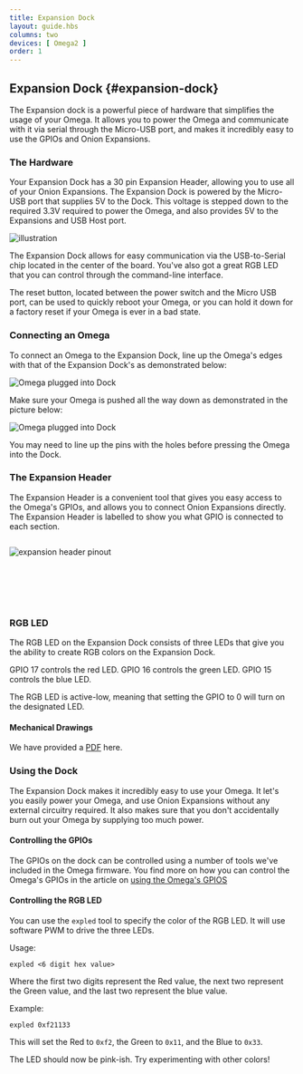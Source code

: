 ```yaml
---
title: Expansion Dock
layout: guide.hbs
columns: two
devices: [ Omega2 ]
order: 1
---
```



## Expansion Dock {#expansion-dock}

<!-- [//]: # (Brief overview on the expansion dock and what it's used for (usb connection, power omega, attach expansions).) -->

The Expansion dock is a powerful piece of hardware that simplifies the usage of your Omega. It allows you to power the Omega and communicate with it via serial through the Micro-USB port, and makes it incredibly easy to use the GPIOs and Onion Expansions.


### The Hardware

<!-- [//]: # (small overview of the things the headings below cover) -->

Your Expansion Dock has a 30 pin Expansion Header, allowing you to use all of your Onion Expansions. The Expansion Dock is powered by the Micro-USB port that supplies 5V to the Dock. This voltage is stepped down to the required 3.3V required to power the Omega, and also provides 5V to the Expansions and USB Host port.

![illustration](https://raw.githubusercontent.com/OnionIoT/Onion-Docs/master/Omega2/Documentation/Hardware-Overview/img/expansion-dock-illustration.png)

The Expansion Dock allows for easy communication via the USB-to-Serial chip located in the center of the board. You've also got a great RGB LED that you can control through the command-line interface.

The reset button, located between the power switch and the Micro USB port, can be used to quickly reboot your Omega, or you can hold it down for a factory reset if your Omega is ever in a bad state.

### Connecting an Omega

<!-- [//]: # (picture guide on how to properly plug in an Omega) -->
To connect an Omega to the Expansion Dock, line up the Omega's edges with that of the Expansion Dock's as demonstrated below:

![Omega plugged into Dock](https://raw.githubusercontent.com/OnionIoT/Onion-Docs/master/Omega2/Documentation/Get-Started/img/unbox-2-omega-on-dock.jpg "Omega Plugged into Dock")

Make sure your Omega is pushed all the way down as demonstrated in the picture below:

![Omega plugged into Dock](https://raw.githubusercontent.com/OnionIoT/Onion-Docs/master/Omega2/Documentation/Get-Started/img/unbox-3-omega-on-dock-side.jpg "Omega Plugged into Dock")

You may need to line up the pins with the holes before pressing the Omega into the Dock.


### The Expansion Header

<!-- [//]: # (breakout of the Omega's GPIOs, can be connected to other circuits directly, or can use Omega expansions) -->

The Expansion Header is a convenient tool that gives you easy access to the Omega's GPIOs, and allows you to connect Onion Expansions directly. The Expansion Header is labelled to show you what GPIO is connected to each section.

<!-- expansion header pinout intro -->
```{r child = '../shared/Hardware-Overview-Component-01-expansion-header-pinout-intro.md'}
```

![expansion header pinout](https://raw.githubusercontent.com/OnionIoT/Onion-Docs/master/Omega2/Documentation/Hardware-Overview/img/expansion-dock-expansion-header-pinout.png)

<!-- expansion header pinout explanation -->
```{r child = '../shared/Hardware-Overview-Component-02-expansion-header-pinout-explanation.md'}
```


<!-- Micro USB Port -->
```{r child = '../shared/Hardware-Overview-Component-1-Micro-USB-Port.md'}
```

<!-- USB-to-Serial -->
```{r child = '../shared/Hardware-Overview-Component-2-USB-to-Serial.md'}
```

<!-- USB-to-Serial -->
```{r child = '../shared/Hardware-Overview-Component-4-Power-Switch.md'}
```

<!-- Reset Button -->
```{r child = '../shared/Hardware-Overview-Component-0-Reset-Button.md'}
```

<!-- USB Port -->
```{r child = '../shared/Hardware-Overview-Component-5-Omega-USB-Port.md'}
```

### RGB LED

<!-- [//]: # (explanation of the RGB LEDs, description of which Omega GPIOs control which colour, mention that the LED is active-low) -->
The RGB LED on the Expansion Dock consists of three LEDs that give you the ability to create RGB colors on the Expansion Dock.

GPIO 17 controls the red LED.
GPIO 16 controls the green LED.
GPIO 15 controls the blue LED.

The RGB LED is active-low, meaning that setting the GPIO to 0 will turn on the designated LED.


#### Mechanical Drawings

<!-- [//]: # (insert gabe's dope mechanical drawings) -->
We have provided a [PDF](https://raw.githubusercontent.com/OnionIoT/wiki/master/Documentation/Hardware/Technical-Drawings/EXPANSION_DOCK_DRAWING.pdf) here.


### Using the Dock

<!-- [//]: # (little overview of the special features of this dock) -->

The Expansion Dock makes it incredibly easy to use your Omega. It let's you easily power your Omega, and use Onion Expansions without any external circuitry required. It also makes sure that you don't accidentally burn out your Omega by supplying too much power.

#### Controlling the GPIOs

<!-- [//]: # (mention how the GPIOs can be controlled and provide link to the gpio article) -->
The GPIOs on the dock can be controlled using a number of tools we've included in the Omega firmware. You find more on how you can control the Omega's GPIOs in the article on [using the Omega's GPIOS](#using-gpios)

#### Controlling the RGB LED

<!-- [//]: # (copy the existing RGB LED article) -->

You can use the `expled` tool to specify the color of the RGB LED. It will use software PWM to drive the three LEDs.

Usage:

```
expled <6 digit hex value>
```

Where the first two digits represent the Red value, the next two represent the Green value, and the last two represent the blue value.

Example:

```
expled 0xf21133
```

This will set the Red to `0xf2`, the Green to `0x11`, and the Blue to `0x33`.

The LED should now be pink-ish. Try experimenting with other colors!
